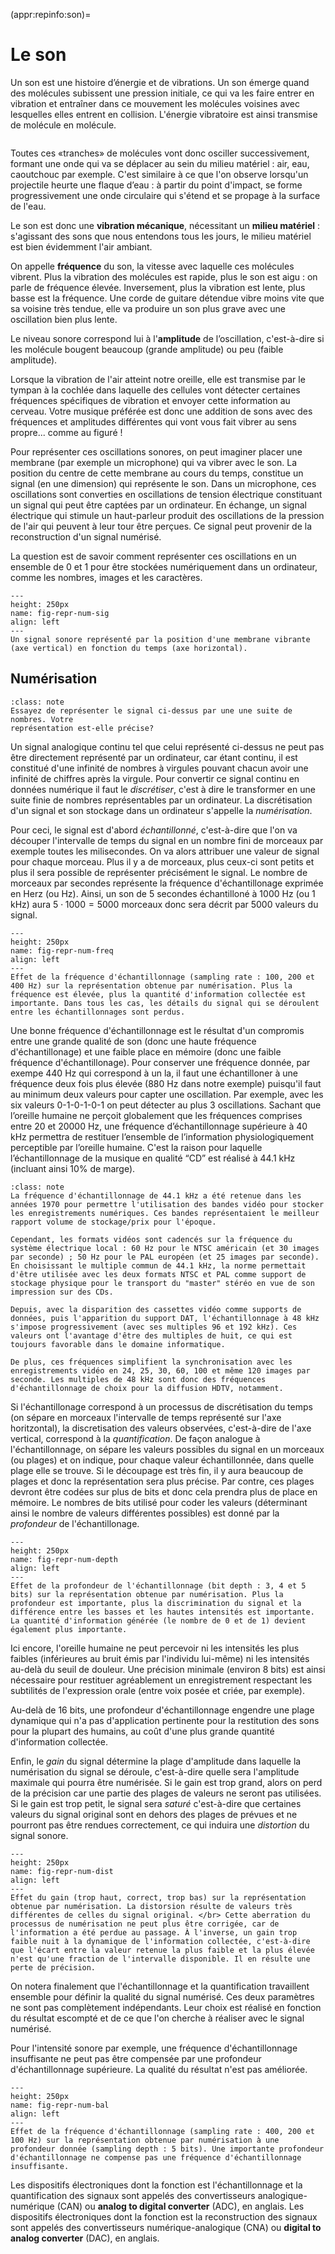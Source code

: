 (appr:repinfo:son)=
# Le son

Un son est une histoire d’énergie et de vibrations. Un son émerge quand des molécules subissent une pression initiale, ce qui va les faire entrer en
vibration et entraîner dans ce mouvement les molécules voisines avec lesquelles elles entrent en collision. L'énergie vibratoire est ainsi transmise
de molécule en molécule. 


```{youtube} kW9nwkrfGFw
```


Toutes ces «tranches» de molécules vont donc osciller successivement, formant une onde qui va se déplacer au sein du milieu matériel : air, eau, caoutchouc par exemple. C'est similaire à ce que l'on observe lorsqu'un projectile heurte une flaque d’eau : à partir du point d'impact, se forme progressivement une onde circulaire qui s'étend et se propage à la surface de l'eau.

Le son est donc une **vibration mécanique**, nécessitant un **milieu matériel** : s'agissant des sons que nous entendons tous les jours, le milieu matériel est bien évidemment l'air ambiant. 

On appelle **fréquence** du son, la vitesse avec laquelle ces molécules vibrent. Plus la vibration des molécules est rapide, plus le son est aigu : on parle de fréquence élevée. Inversement, plus la vibration est lente, plus basse est la fréquence. Une corde de guitare détendue vibre moins vite que sa voisine très tendue, elle va produire un son plus grave avec une oscillation bien plus lente. 

Le niveau sonore correspond lui à l'**amplitude** de l’oscillation, c'est-à-dire si les molécule bougent beaucoup (grande amplitude) ou peu (faible amplitude).  

Lorsque la vibration de l'air atteint notre oreille, elle est transmise par le tympan à la cochlée dans laquelle des cellules vont détecter certaines fréquences spécifiques de vibration et envoyer cette information au cerveau. 
Votre musique préférée est donc une addition de sons avec des fréquences et amplitudes différentes qui vont vous fait vibrer au sens propre... comme au figuré !


Pour représenter ces oscillations sonores, on peut imaginer placer une membrane (par exemple un microphone) qui va vibrer avec le son. La position du centre de
cette membrane au cours du temps, constitue un signal (en une dimension) qui représente le son.
Dans un microphone, ces oscillations sont converties en oscillations de tension électrique constituant
un signal qui peut être captées par un ordinateur. En échange, un signal électrique qui stimule un
haut-parleur produit des oscillations de la pression de l'air qui peuvent à leur tour être perçues. Ce signal
peut provenir de la reconstruction d'un signal numérisé.

La question est de savoir comment représenter ces oscillations en un ensemble de 0 et 1 pour être stockées numériquement dans un ordinateur, comme les nombres, images et les caractères.


```{figure} media/soncontinu.png
---
height: 250px
name: fig-repr-num-sig
align: left
---
Un signal sonore représenté par la position d'une membrane vibrante
(axe vertical) en fonction du temps (axe horizontal). 
```

## Numérisation

````{admonition} Micro-activité
:class: note
Essayez de représenter le signal ci-dessus par une une suite de nombres. Votre
représentation est-elle précise? 

````

Un signal analogique continu tel que celui représenté ci-dessus ne peut pas
être directement représenté par un ordinateur, car étant continu, il est
constitué d'une infinité de nombres à virgules pouvant chacun avoir une infinité
de chiffres après la virgule. Pour convertir ce signal continu en données
numérique il faut le *discrétiser*, c'est à dire le transformer en une suite finie de nombres représentables
par un ordinateur. La discrétisation d'un signal et son stockage dans un ordinateur
s'appelle la *numérisation*. 

Pour ceci, le signal est d'abord *échantillonné*, c'est-à-dire que l'on va
découper l'intervalle de temps du signal en un nombre fini de morceaux par
exemple toutes les milisecondes. On va alors attribuer une valeur de signal pour
chaque morceau. Plus il y a de morceaux, plus  ceux-ci sont petits et plus il sera possible de
représenter précisément le signal. Le nombre de morceaux
par secondes représente la fréquence d'échantillonage exprimée en Herz (ou Hz).
Ainsi, un son de 5 secondes échantilloné à 1000 Hz (ou 1 kHz) aura
$5 \cdot 1000= 5000$ morceaux donc sera décrit par 5000 valeurs du signal. 


```{figure} media/numerisation-01.png
---
height: 250px
name: fig-repr-num-freq
align: left
---
Effet de la fréquence d'échantillonnage (sampling rate : 100, 200 et 400 Hz) sur la représentation obtenue par numérisation. Plus la fréquence est élevée, plus la quantité d'information collectée est importante. Dans tous les cas, les détails du signal qui se déroulent entre les échantillonnages sont perdus.

```

Une bonne fréquence d'échantillonnage est le résultat d'un compromis entre une grande qualité de son
(donc une haute fréquence d'échantillonage) et une faible place en mémoire (donc une faible fréquence
d'échantillonage). Pour conserver une fréquence donnée, par exempe 440 Hz qui correspond à un la, il faut
une échantilloner à une fréquence deux fois plus élevée (880 Hz dans notre exemple) puisqu'il faut au minimum
deux valeurs pour capter une oscillation. Par exemple, avec les six valeurs 0-1-0-1-0-1 on peut détecter au
plus 3 oscillations. Sachant que l’oreille humaine ne perçoit globalement que les fréquences comprises entre 20 et 20000 Hz, une fréquence d’échantillonnage supérieure à 40 kHz permettra de restituer l’ensemble de l’information physiologiquement perceptible par l’oreille humaine. C'est la raison pour laquelle l’échantillonnage de la musique en qualité “CD” est réalisé à 44.1 kHz (incluant ainsi 10% de marge). 




````{admonition} Un peu d'histoire…
:class: note
La fréquence d'échantillonnage de 44.1 kHz a été retenue dans les années 1970 pour permettre l'utilisation des bandes vidéo pour stocker les enregistrements numériques. Ces bandes représentaient le meilleur rapport volume de stockage/prix pour l'époque.

Cependant, les formats vidéos sont cadencés sur la fréquence du système électrique local : 60 Hz pour le NTSC américain (et 30 images par seconde) ; 50 Hz pour le PAL européen (et 25 images par seconde). En choisissant le multiple commun de 44.1 kHz, la norme permettait d'être utilisée avec les deux formats NTSC et PAL comme support de stockage physique pour le transport du "master" stéréo en vue de son impression sur des CDs.

Depuis, avec la disparition des cassettes vidéo comme supports de données, puis l'apparition du support DAT, l'échantillonnage à 48 kHz s'impose progressivement (avec ses multiples 96 et 192 kHz). Ces valeurs ont l'avantage d'être des multiples de huit, ce qui est toujours favorable dans le domaine informatique.

De plus, ces fréquences simplifient la synchronisation avec les enregistrements vidéo en 24, 25, 30, 60, 100 et même 120 images par seconde. Les multiples de 48 kHz sont donc des fréquences d'échantillonnage de choix pour la diffusion HDTV, notamment.

````

Si l'échantillonage correspond à un processus de discrétisation du temps (on sépare en morceaux
l'intervalle de temps
représenté sur l'axe horitzontal), la discretisation des valeurs observées, c'est-à-dire de l'axe
vertical, correspond à la *quantification*. De façon analogue à
l'échantillonnage, on sépare les valeurs possibles du signal en un morceaux (ou plages) et on indique, pour
chaque valeur échantillonnée, dans quelle plage elle se trouve. Si le découpage est très fin, il y aura
beaucoup de plages et donc la représentation sera plus précise. Par contre, ces plages devront être codées
sur plus de bits et donc cela prendra plus de place en mémoire. Le nombres de bits utilisé pour coder les
valeurs (déterminant ainsi le nombre de valeurs différentes possibles) est donné par la *profondeur* de
l'échantillonage. 


```{figure} media/numerisation-02.png
---
height: 250px
name: fig-repr-num-depth
align: left
---
Effet de la profondeur de l'échantillonnage (bit depth : 3, 4 et 5 bits) sur la représentation obtenue par numérisation. Plus la profondeur est importante, plus la discrimination du signal et la différence entre les basses et les hautes intensités est importante. La quantité d'information générée (le nombre de 0 et de 1) devient également plus importante.
```

Ici encore, l'oreille humaine ne peut percevoir ni les intensités les plus faibles
(inférieures au bruit émis par l'individu lui-même) ni les intensités au-delà du seuil de douleur.
Une précision minimale (environ 8 bits) est ainsi nécessaire pour restituer agréablement un enregistrement
respectant les subtilités de l'expression orale (entre voix posée et criée, par exemple).

Au-delà de 16 bits, une profondeur d'échantillonnage engendre une plage dynamique qui n'a pas d'application pertinente pour la restitution des sons pour la plupart des humains, au coût d'une plus grande quantité d'information collectée.

Enfin, le *gain* du signal détermine la plage d'amplitude dans laquelle la numérisation du signal se déroule, c'est-à-dire
quelle sera l'amplitude maximale qui pourra être numérisée. Si le gain est trop grand, alors on perd de la précision car
une partie des plages de valeurs ne seront pas utilisées. Si le gain est trop petit, le signal sera *saturé* c'est-à-dire que certaines valeurs du signal original sont en dehors des plages de prévues et ne pourront pas être rendues correctement, ce qui induira
une *distortion* du signal sonore. 

```{figure} media/numerisation-04.png
---
height: 250px
name: fig-repr-num-dist
align: left
---
Effet du gain (trop haut, correct, trop bas) sur la représentation obtenue par numérisation. La distorsion résulte de valeurs très différentes de celles du signal original. </br> Cette aberration du processus de numérisation ne peut plus être corrigée, car de l'information a été perdue au passage. À l'inverse, un gain trop faible nuit à la dynamique de l'information collectée, c'est-à-dire que l'écart entre la valeur retenue la plus faible et la plus élevée n'est qu'une fraction de l'intervalle disponible. Il en résulte une perte de précision.
```

On notera finalement que l'échantillonnage et la quantification travaillent ensemble pour définir la qualité du signal numérisé. Ces deux paramètres ne sont pas complètement indépendants. Leur choix est réalisé en fonction du résultat escompté et de ce que l'on cherche à réaliser avec le signal numérisé.

Pour l'intensité sonore par exemple, une fréquence d'échantillonnage insuffisante ne peut pas être compensée par une profondeur d'échantillonnage supérieure. La qualité du résultat n'est pas améliorée.

```{figure} media/numerisation-03.png
---
height: 250px
name: fig-repr-num-bal
align: left
---
Effet de la fréquence d'échantillonnage (sampling rate : 400, 200 et 100 Hz) sur la représentation obtenue par numérisation à une profondeur donnée (sampling depth : 5 bits). Une importante profondeur d'échantillonnage ne compense pas une fréquence d'échantillonnage insuffisante.
```

Les dispositifs électroniques dont la fonction est l'échantillonnage et la quantification des signaux sont appelés des convertisseurs analogique-numérique (CAN) ou **analog to digital converter** (ADC), en anglais. Les dispositifs électroniques dont la fonction est la reconstruction des signaux sont appelés des convertisseurs numérique-analogique (CNA) ou **digital to analog converter** (DAC), en anglais. 

